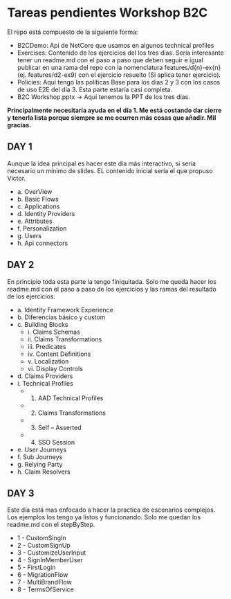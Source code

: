 # Tareas pendientes Workshop B2C

El repo está compuesto de la siguiente forma:

 - B2CDemo: Api de NetCore que usamos en algunos technical profiles
 - Exercises: Contenido de los ejercicios del los tres días. Sería interesante tener un readme.md con el paso a paso que deben seguir e igual publicar en una rama del repo con la nomenclatura features/d{n}-ex{n} (ej. features/d2-ex9) con el ejercicio resuelto (Si aplica tener ejercicio).
 - Policies: Aquí tengo las políticas Base para los días 2 y 3 con los casos de uso E2E del día 3. Esta parte estaría casi completa.
 - B2C Workshop.pptx -> Aquí tenemos la PPT de los tres días.


**Principalmente necesitaría ayuda en el día 1. Me está costando dar cierre y tenerla lista porque siempre se me ocurren más cosas que añadir. Mil gracias.**

## DAY 1

Aunque la idea principal es hacer este día más interactivo, si sería necesario un mínimo de slides. EL contenido inicial sería el que propuso Victor.

- a.	OverView
- b.	Basic Flows
- c.	Applications
- d.	Identity Providers
- e.	Attributes
- f.	Personalization
- g.	Users
- h.	Api connectors


## DAY 2

En principio toda esta parte la tengo finiquitada. Solo me queda hacer los readme.md con el paso a paso de los ejercicios y las ramas del resultado de los ejercicios.

- a.	Identity Framework Experience
- b.	Diferencias básico y custom
- c.	Building Blocks
    - i.	Claims Schemas
    - ii.	Claims Transformations
    - iii.	Predicates
    - iv.	Content Definitions
    - v.	Localization
    - vi.	Display Controls
- d.	Claims Providers
- i.	Technical Profiles
    - 1.	AAD Technical Profiles
    - 2.	Claims Transformations
    - 3.	Self – Asserted
    - 4.	SSO Session
- e.	User Journeys
- f.	Sub Journeys
- g.	Relying Party
- h.	Claim Resolvers


## DAY 3

Este día está mas enfocado a hacer la practica de escenarios complejos. Los ejemplos los tengo ya listos y funcionando. Solo me quedan los readme.md con el stepByStep.

- 1 - CustomSingIn
- 2 - CustomSignUp
- 3 - CustomizeUserInput
- 4 - SignInMemberUser
- 5 - FirstLogin
- 6 - MigrationFlow
- 7 - MultiBrandFlow
- 8 - TermsOfService
